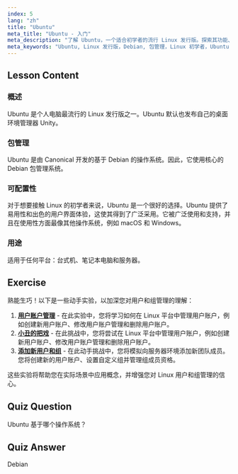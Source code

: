 ```yaml
---
index: 5
lang: "zh"
title: "Ubuntu"
meta_title: "Ubuntu - 入门"
meta_description: "了解 Ubuntu，一个适合初学者的流行 Linux 发行版。探索其功能、包管理以及它为何非常适合桌面和服务器使用。"
meta_keywords: "Ubuntu, Linux 发行版，Debian, 包管理，Linux 初学者，Ubuntu 教程，Linux 指南"
---
```


## Lesson Content

### 概述

Ubuntu 是个人电脑最流行的 Linux 发行版之一。Ubuntu 默认也发布自己的桌面环境管理器 Unity。

### 包管理

Ubuntu 是由 Canonical 开发的基于 Debian 的操作系统。因此，它使用核心的 Debian 包管理系统。

### 可配置性

对于想要接触 Linux 的初学者来说，Ubuntu 是一个很好的选择。Ubuntu 提供了易用性和出色的用户界面体验，这使其得到了广泛采用。它被广泛使用和支持，并且在使用性方面最像其他操作系统，例如 macOS 和 Windows。

### 用途

适用于任何平台：台式机、笔记本电脑和服务器。

## Exercise

熟能生巧！以下是一些动手实验，以加深您对用户和组管理的理解：

1. **[用户账户管理](https://labex.io/zh/labs/linux-user-account-management-49)** - 在此实验中，您将学习如何在 Linux 平台中管理用户账户，例如创建新用户账户、修改用户账户管理和删除用户账户。
2. **[小丑的把戏](https://labex.io/zh/labs/linux-the-joker-s-trick-270247)** - 在此挑战中，您将尝试在 Linux 平台中管理用户账户，例如创建新用户账户、修改用户账户管理和删除用户账户。
3. **[添加新用户和组](https://labex.io/zh/labs/linux-add-new-user-and-group-17987)** - 在此动手挑战中，您将模拟向服务器环境添加新团队成员。您将创建新的用户账户、设置自定义组并管理组成员资格。

这些实验将帮助您在实际场景中应用概念，并增强您对 Linux 用户和组管理的信心。

## Quiz Question

Ubuntu 基于哪个操作系统？

## Quiz Answer

Debian
